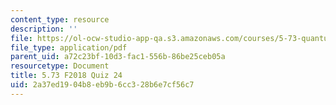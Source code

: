 ```yaml
---
content_type: resource
description: ''
file: https://ol-ocw-studio-app-qa.s3.amazonaws.com/courses/5-73-quantum-mechanics-i-fall-2018/2a37ed1904b8eb9b6cc328b6e7cf56c7_MIT5_73F18_quiz24.pdf
file_type: application/pdf
parent_uid: a72c23bf-10d3-fac1-556b-86be25ceb05a
resourcetype: Document
title: 5.73 F2018 Quiz 24
uid: 2a37ed19-04b8-eb9b-6cc3-28b6e7cf56c7
---
```

